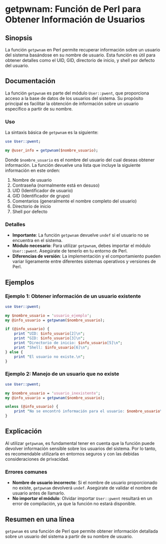 <!--
Meta Description: # getpwnam: Función de Perl para Obtener Información de Usuarios ## Sinopsis La función `getpwnam` en Perl permite recuperar información sobre un usua...
Meta Keywords: usuario, getpwnam, función, información, del
-->

# getpwnam: Función de Perl para Obtener Información de Usuarios

## Sinopsis
La función `getpwnam` en Perl permite recuperar información sobre un usuario del sistema basándose en su nombre de usuario. Esta función es útil para obtener detalles como el UID, GID, directorio de inicio, y shell por defecto del usuario.

## Documentación
La función `getpwnam` es parte del módulo `User::pwent`, que proporciona acceso a la base de datos de los usuarios del sistema. Su propósito principal es facilitar la obtención de información sobre un usuario específico a partir de su nombre.

### Uso
La sintaxis básica de `getpwnam` es la siguiente:

```perl
use User::pwent;

my @user_info = getpwnam($nombre_usuario);
```

Donde `$nombre_usuario` es el nombre del usuario del cual deseas obtener información. La función devuelve una lista que incluye la siguiente información en este orden:

1. Nombre de usuario
2. Contraseña (normalmente está en desuso)
3. UID (Identificador de usuario)
4. GID (Identificador de grupo)
5. Comentarios (generalmente el nombre completo del usuario)
6. Directorio de inicio
7. Shell por defecto

### Detalles
- **Importante**: La función `getpwnam` devuelve `undef` si el usuario no se encuentra en el sistema.
- **Módulo necesario**: Para utilizar `getpwnam`, debes importar el módulo `User::pwent`. Asegúrate de tenerlo en tu entorno de Perl.
- **Diferencias de versión**: La implementación y el comportamiento pueden variar ligeramente entre diferentes sistemas operativos y versiones de Perl.

## Ejemplos
### Ejemplo 1: Obtener información de un usuario existente

```perl
use User::pwent;

my $nombre_usuario = 'usuario_ejemplo';
my @info_usuario = getpwnam($nombre_usuario);

if (@info_usuario) {
    print "UID: $info_usuario[2]\n";
    print "GID: $info_usuario[3]\n";
    print "Directorio de inicio: $info_usuario[5]\n";
    print "Shell: $info_usuario[6]\n";
} else {
    print "El usuario no existe.\n";
}
```

### Ejemplo 2: Manejo de un usuario que no existe

```perl
use User::pwent;

my $nombre_usuario = 'usuario_inexistente';
my @info_usuario = getpwnam($nombre_usuario);

unless (@info_usuario) {
    print "No se encontró información para el usuario: $nombre_usuario\n";
}
```

## Explicación
Al utilizar `getpwnam`, es fundamental tener en cuenta que la función puede devolver información sensible sobre los usuarios del sistema. Por lo tanto, es recomendable utilizarla en entornos seguros y con las debidas consideraciones de privacidad.

### Errores comunes
- **Nombre de usuario incorrecto**: Si el nombre de usuario proporcionado no existe, `getpwnam` devolverá `undef`. Asegúrate de validar el nombre de usuario antes de llamarlo.
- **No importar el módulo**: Olvidar importar `User::pwent` resultará en un error de compilación, ya que la función no estará disponible.

## Resumen en una línea
`getpwnam` es una función de Perl que permite obtener información detallada sobre un usuario del sistema a partir de su nombre de usuario.